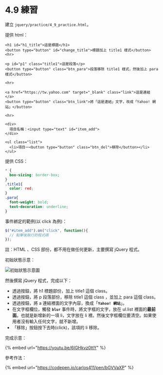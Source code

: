# 4.9 練習

建立 `jquery/practice/4_9_practice.html`，

提供 html：

```markup
<h1 id="h1_title">這是標題</h1>
<button type="button" id="change_title">標題加上 title1 樣式</button>
<hr>

<p id="p1" class="title1">這是段落</p>
<button type="button" class="btn_para">段落移除 title1 樣式，然後加上 para 樣式</button>

<hr>

<a href="https://tw.yahoo.com" target="_blank" class="link">這是連結</a>
<button type="button" class="btn_link">將「這是連結」文字，改成「Yahoo! 網站」</button>

<hr>

<div>
  項目名稱：<input type="text" id="item_add">
</div>

<ul class="list">
  <li>項目一<button type="button" class="btn_del">移除</button></li>
</ul>
```

提供 CSS：

```css
* {
  box-sizing: border-box;
}
.title1{
  color: red;
}
.para{
  font-weight: bold;
  text-decoration: underline;
}
```

事件綁定的範例(以 click 為例)：

```javascript
$("#item_add").on("click", function(){
  // 點擊後執行的程式碼
});
```

註：HTML 、CSS 部份，都不用在做任何更新，主要撰寫 jQuery 程式。

初始狀態示意：

![初始狀態示意圖](<../.gitbook/assets/4\_9\_practice (1).png>)



然後撰寫 jQuery 程式，完成以下：

* 透過按鈕，將 h1 標題部份，加上 title1 這個 class。
* 透過按鈕，將 p 段落部份，移除 title1 這個 class ，並加上 para 這個 class。
* 透過按鈕，將 a 連結裡面的文字內容，換成「**`Yahoo! 網站`**」。
* 在文字框欄位，觸發 **`blur`** 事件時，將文字框的文字，放在 ul.list 裡面的**最前面**。也就是新增新的一項 li，文字放在 li 裡。然後文字框欄位要清空。如果使用者沒有輸入任何文字，就不新增。
* 「移除」按鈕按下去時(click)，該項的 li 移除。



完成示意：

{% embed url="https://youtu.be/6IGHkvz0ttY" %}





參考作法：

{% embed url="https://codepen.io/carlos411/pen/bGVVaXP" %}

